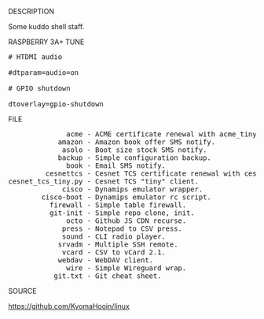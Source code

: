 
DESCRIPTION

Some kuddo shell staff.

RASPBERRY 3A+ TUNE
<pre>
# HTDMI audio

#dtparam=audio=on

# GPIO shutdown

dtoverlay=gpio-shutdown
</pre>
FILE
<pre>
              acme - ACME certificate renewal with acme_tiny.py.
            amazon - Amazon book offer SMS notify.
             asolo - Boot size stock SMS notify.
            backup - Simple configuration backup.
              book - Email SMS notify.
         cesnettcs - Cesnet TCS certificate renewal with cesnet_tcs_tiny.py.
cesnet_tcs_tiny.py - Cesnet TCS "tiny" client.
             cisco - Dynamips emulator wrapper.
        cisco-boot - Dynamips emulator rc script.
          firewall - Simple table firewall.
          git-init - Simple repo clone, init.
              octo - Github JS CDN recurse.
             press - Notepad to CSV press.
             sound - CLI radio player.
            srvadm - Multiple SSH remote.
             vcard - CSV to vCard 2.1.
            webdav - WebDAV client. 
              wire - Simple Wireguard wrap.
           git.txt - Git cheat sheet.
</pre>
SOURCE

https://github.com/KyomaHooin/linux

